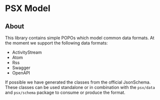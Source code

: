 PSX Model
===

## About

This library contains simple POPOs which model common data formats. At the
moment we support the following data formats:

* ActivityStream
* Atom
* Rss
* Swagger
* OpenAPI

If possible we have generated the classes from the official JsonSchema. These 
classes can be used standalone or in combination with the `psx/data` and 
`psx/schema` package to consume or produce the format.
